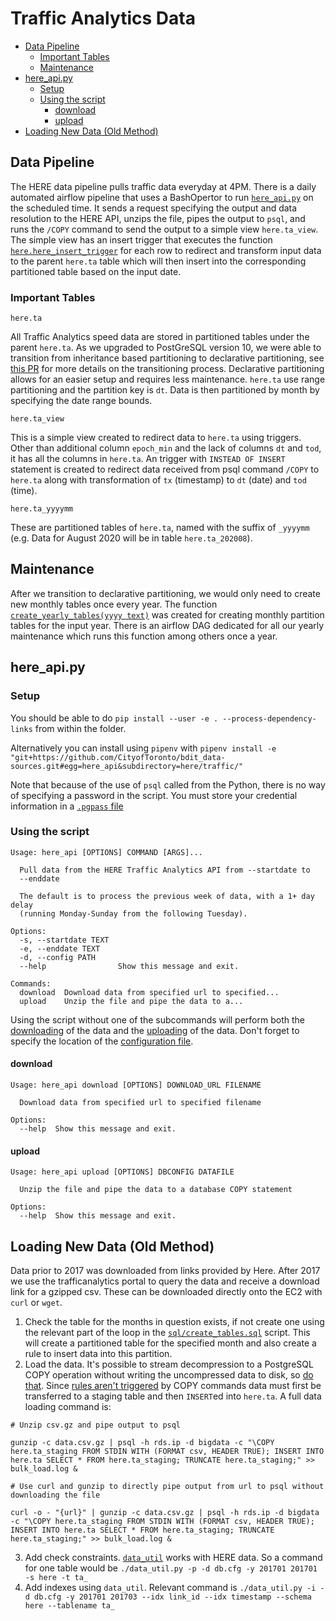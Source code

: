 # Traffic Analytics Data

- [Data Pipeline](#data-pipeline)
    - [Important Tables](#important-tables)
    - [Maintenance](#maintenance)
- [here_api.py](#here_apipy)
  - [Setup](#setup)
  - [Using the script](#using-the-script)
    - [download](#download)
    - [upload](#upload)
- [Loading New Data (Old Method)](#loading-new-data-old-method)

## Data Pipeline 

The HERE data pipeline pulls traffic data everyday at 4PM. There is a daily automated airflow pipeline that uses a BashOpertor to run [`here_api.py`](https://github.com/CityofToronto/bdit_data-sources/blob/master/dags/pull_here.py) on the scheduled time. It sends a request specifying the output and data resolution to the HERE API, unzips the file, pipes the output to `psql`, and runs the `/COPY` command to send the output to a simple view `here.ta_view`. The simple view has an insert trigger that executes the function [`here.here_insert_trigger`](https://github.com/CityofToronto/bdit_data-sources/blob/here_declarative/here/traffic/sql/trigger_here_insert.sql) for each row to redirect and transform input data to the parent `here.ta` table which will then insert into the corresponding partitioned table based on the input date.

### Important Tables

`here.ta`

All Traffic Analytics speed data are stored in partitioned tables under the parent `here.ta`. As we upgraded to PostGreSQL version 10, we were able to transition from inheritance based partitioning to declarative partitioning, see [this PR](https://github.com/CityofToronto/bdit_data-sources/pull/497) for more details on the transitioning process. Declarative partitioning allows for an easier setup and requires less maintenance. `here.ta` use range partitioning and the partition key is `dt`. Data is then partitioned by month by specifying the date range bounds.   

`here.ta_view`

This is a simple view created to redirect data to `here.ta` using triggers. Other than additional column `epoch_min` and the lack of columns `dt` and `tod`, it has all the columns in `here.ta`. An trigger with `INSTEAD OF INSERT` statement is created to redirect data received from psql command `/COPY` to `here.ta` along with transformation of `tx` (timestamp) to `dt` (date) and `tod` (time).

`here.ta_yyyymm`

These are partitioned tables of `here.ta`, named with the suffix of  `_yyyymm` (e.g. Data for August 2020 will be in table `here.ta_202008`). 

## Maintenance

After we transition to declarative partitioning, we would only need to create new monthly tables once every year. The function [`create_yearly_tables(yyyy text)`](https://github.com/CityofToronto/bdit_data-sources/blob/master/here/traffic/sql/function_create_yearly_tables.sql) was created for creating monthly partition tables for the input year. There is an airflow DAG dedicated for all our yearly maintenance which runs this function among others once a year.   
## here_api.py

### Setup

You should be able to do `pip install --user -e . --process-dependency-links` from within the folder.

Alternatively you can install using `pipenv` with `pipenv install -e "git+https://github.com/CityofToronto/bdit_data-sources.git#egg=here_api&subdirectory=here/traffic/"`

Note that because of the use of `psql` called from the Python, there is no way of specifying a password in the script. You must store your credential information in a [`.pgpass` file](https://www.postgresql.org/docs/current/static/libpq-pgpass.html)

### Using the script

```shell
Usage: here_api [OPTIONS] COMMAND [ARGS]...

  Pull data from the HERE Traffic Analytics API from --startdate to
  --enddate

  The default is to process the previous week of data, with a 1+ day delay
  (running Monday-Sunday from the following Tuesday).

Options:
  -s, --startdate TEXT
  -e, --enddate TEXT
  -d, --config PATH
  --help                Show this message and exit.

Commands:
  download  Download data from specified url to specified...
  upload    Unzip the file and pipe the data to a...
```

Using the script without one of the subcommands will perform both the [downloading](#download) of the data and the [uploading](#upload) of the data. Don't forget to specify the location of the [configuration file](sample.cfg).

#### download

```shell
Usage: here_api download [OPTIONS] DOWNLOAD_URL FILENAME

  Download data from specified url to specified filename

Options:
  --help  Show this message and exit.
```

#### upload

```shell
Usage: here_api upload [OPTIONS] DBCONFIG DATAFILE

  Unzip the file and pipe the data to a database COPY statement

Options:
  --help  Show this message and exit.
```

## Loading New Data (Old Method)

Data prior to 2017 was downloaded from links provided by Here. After 2017 we use the trafficanalytics portal to query the data and receive a download link for a gzipped csv. These can be downloaded directly onto the EC2 with `curl` or `wget`.

1. Check the table for the months in question exists, if not create one using the relevant part of the loop in the [`sql/create_tables.sql`](sql/create_tables.sql) script. This will create a partitioned table for the specified month and also create a rule to insert data into this partition.
2. Load the data. It's possible to stream decompression to a PostgreSQL COPY operation without writing the uncompressed data to disk, so [do that](https://github.com/CityofToronto/bdit_team_wiki/wiki/PostgreSQL#copying-from-compressed-files). Since [rules aren't triggered](https://github.com/CityofToronto/bdit_team_wiki/wiki/PostgreSQL#table-partitioning) by COPY commands data must first be transferred to a staging table and then `INSERT`ed into `here.ta`. A full data loading command is:
```shell
# Unzip csv.gz and pipe output to psql

gunzip -c data.csv.gz | psql -h rds.ip -d bigdata -c "\COPY here.ta_staging FROM STDIN WITH (FORMAT csv, HEADER TRUE); INSERT INTO here.ta SELECT * FROM here.ta_staging; TRUNCATE here.ta_staging;" >> bulk_load.log &

# Use curl and gunzip to directly pipe output from url to psql without downloading the file

curl -o - "{url}" | gunzip -c data.csv.gz | psql -h rds.ip -d bigdata -c "\COPY here.ta_staging FROM STDIN WITH (FORMAT csv, HEADER TRUE); INSERT INTO here.ta SELECT * FROM here.ta_staging; TRUNCATE here.ta_staging;" >> bulk_load.log &
```


3. Add check constraints. [`data_util`](../../data_util) works with HERE data. So a command for one table would be `./data_util.py -p -d db.cfg -y 201701 201701 -s here -t ta_`
4. Add indexes using `data_util`. Relevant command is `./data_util.py -i -d db.cfg -y 201701 201703 --idx link_id --idx timestamp --schema here --tablename ta_`
